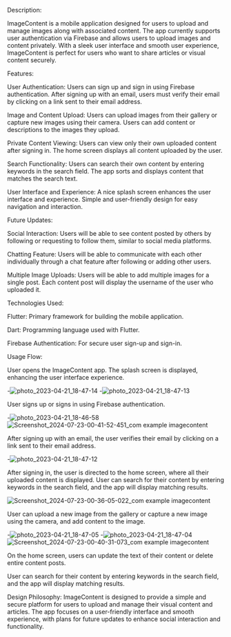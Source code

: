 Description:

ImageContent is a mobile application designed for users to upload and manage images along with associated content. The app currently supports user authentication via Firebase and allows users to upload images and content privately. With a sleek user interface and smooth user experience, ImageContent is perfect for users who want to share articles or visual content securely.

Features:

User Authentication:
Users can sign up and sign in using Firebase authentication.
After signing up with an email, users must verify their email by clicking on a link sent to their email address.

Image and Content Upload:
Users can upload images from their gallery or capture new images using their camera.
Users can add content or descriptions to the images they upload.

Private Content Viewing:
Users can view only their own uploaded content after signing in.
The home screen displays all content uploaded by the user.

Search Functionality:
Users can search their own content by entering keywords in the search field.
The app sorts and displays content that matches the search text.

User Interface and Experience:
A nice splash screen enhances the user interface and experience.
Simple and user-friendly design for easy navigation and interaction.

Future Updates:

Social Interaction:
Users will be able to see content posted by others by following or requesting to follow them, similar to social media platforms.

Chatting Feature:
Users will be able to communicate with each other individually through a chat feature after following or adding other users.

Multiple Image Uploads:
Users will be able to add multiple images for a single post.
Each content post will display the username of the user who uploaded it.

Technologies Used:

Flutter: Primary framework for building the mobile application.

Dart: Programming language used with Flutter.

Firebase Authentication: For secure user sign-up and sign-in.

Usage Flow:

User opens the ImageContent app.
The splash screen is displayed, enhancing the user interface experience.

-![photo_2023-04-21_18-47-14](https://user-images.githubusercontent.com/87036588/233646482-e2f071f0-b993-404d-9e0c-5592a063d979.jpg)
-![photo_2023-04-21_18-47-13](https://user-images.githubusercontent.com/87036588/233646511-8a21c32d-4baf-4855-9cd3-b631d2076e3a.jpg)

User signs up or signs in using Firebase authentication.

-![photo_2023-04-21_18-46-58](https://user-images.githubusercontent.com/87036588/233648471-93d8e6af-6710-4353-ae28-a64dc7e50a4f.jpg)
![Screenshot_2024-07-23-00-41-52-451_com example imagecontent](https://github.com/user-attachments/assets/cbe7d83c-2326-4ae5-b9ef-30eeda3ab2c9)

After signing up with an email, the user verifies their email by clicking on a link sent to their email address.

-![photo_2023-04-21_18-47-12](https://user-images.githubusercontent.com/87036588/233648557-3c2bc9ec-9211-4fc8-8dd3-130ab2eea73a.jpg)

After signing in, the user is directed to the home screen, where all their uploaded content is displayed. 
User can search for their content by entering keywords in the search field, and the app will display matching results.

![Screenshot_2024-07-23-00-36-05-022_com example imagecontent](https://github.com/user-attachments/assets/be842f1e-f50c-4e13-b7a2-9992260bb044)

User can upload a new image from the gallery or capture a new image using the camera, and add content to the image.

-![photo_2023-04-21_18-47-05](https://user-images.githubusercontent.com/87036588/233653693-918b7f59-2cef-479a-8ab8-676e6b626e5a.jpg)
-![photo_2023-04-21_18-47-04](https://user-images.githubusercontent.com/87036588/233653736-d0a3bb4f-1152-44f8-b97a-8002be24dcc1.jpg)
![Screenshot_2024-07-23-00-40-31-073_com example imagecontent](https://github.com/user-attachments/assets/048963e1-8be5-4cbb-a5a2-443e47fb3898)


On the home screen, users can update the text of their content or delete entire content posts.

User can search for their content by entering keywords in the search field, and the app will display matching results.

Design Philosophy:
ImageContent is designed to provide a simple and secure platform for users to upload and manage their visual content and articles. The app focuses on a user-friendly interface and smooth experience, with plans for future updates to enhance social interaction and functionality.

